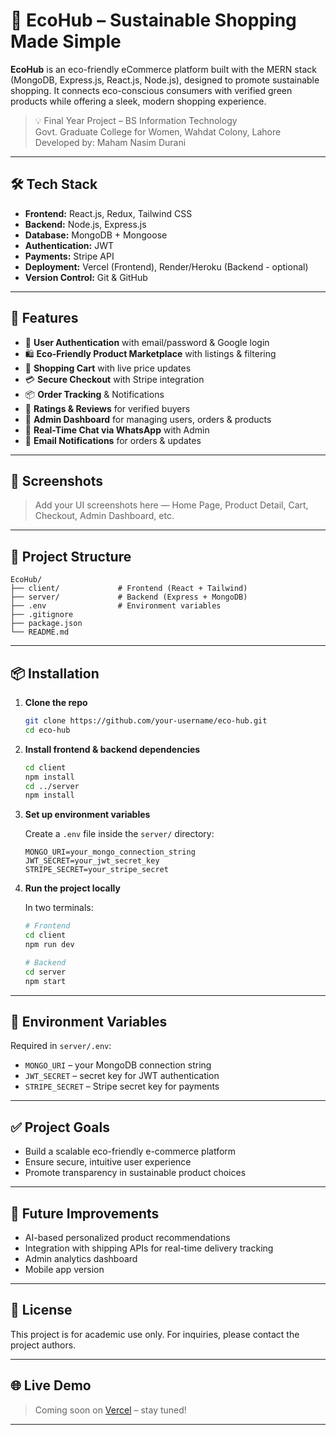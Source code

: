 # 🌱 EcoHub – Sustainable Shopping Made Simple

**EcoHub** is an eco-friendly eCommerce platform built with the MERN stack (MongoDB, Express.js, React.js, Node.js), designed to promote sustainable shopping. It connects eco-conscious consumers with verified green products while offering a sleek, modern shopping experience.

> 💡 Final Year Project – BS Information Technology  
> Govt. Graduate College for Women, Wahdat Colony, Lahore  
> Developed by: Maham Nasim Durani

---

## 🛠️ Tech Stack

- **Frontend:** React.js, Redux, Tailwind CSS
- **Backend:** Node.js, Express.js
- **Database:** MongoDB + Mongoose
- **Authentication:** JWT
- **Payments:** Stripe API
- **Deployment:** Vercel (Frontend), Render/Heroku (Backend - optional)
- **Version Control:** Git & GitHub

---

## 🚀 Features

- 🔐 **User Authentication** with email/password & Google login
- 🛍️ **Eco-Friendly Product Marketplace** with listings & filtering
- 🛒 **Shopping Cart** with live price updates
- 💳 **Secure Checkout** with Stripe integration
- 📦 **Order Tracking** & Notifications
- 🧾 **Ratings & Reviews** for verified buyers
- 🧠 **Admin Dashboard** for managing users, orders & products
- 💬 **Real-Time Chat via WhatsApp** with Admin
- 🔔 **Email Notifications** for orders & updates

---

## 📸 Screenshots

> Add your UI screenshots here — Home Page, Product Detail, Cart, Checkout, Admin Dashboard, etc.

---

## 📁 Project Structure

```
EcoHub/
├── client/             # Frontend (React + Tailwind)
├── server/             # Backend (Express + MongoDB)
├── .env                # Environment variables
├── .gitignore
├── package.json
└── README.md
```

---

## 📦 Installation

1. **Clone the repo**
   ```bash
   git clone https://github.com/your-username/eco-hub.git
   cd eco-hub
   ```

2. **Install frontend & backend dependencies**
   ```bash
   cd client
   npm install
   cd ../server
   npm install
   ```

3. **Set up environment variables**

   Create a `.env` file inside the `server/` directory:

   ```
   MONGO_URI=your_mongo_connection_string
   JWT_SECRET=your_jwt_secret_key
   STRIPE_SECRET=your_stripe_secret
   ```

4. **Run the project locally**

   In two terminals:

   ```bash
   # Frontend
   cd client
   npm run dev

   # Backend
   cd server
   npm start
   ```

---

## 🔐 Environment Variables

Required in `server/.env`:

- `MONGO_URI` – your MongoDB connection string
- `JWT_SECRET` – secret key for JWT authentication
- `STRIPE_SECRET` – Stripe secret key for payments

---

## ✅ Project Goals

- Build a scalable eco-friendly e-commerce platform
- Ensure secure, intuitive user experience
- Promote transparency in sustainable product choices

---

## 🧪 Future Improvements

- AI-based personalized product recommendations
- Integration with shipping APIs for real-time delivery tracking
- Admin analytics dashboard
- Mobile app version

---

## 📄 License

This project is for academic use only. For inquiries, please contact the project authors.

---

## 🌐 Live Demo

> Coming soon on [Vercel](https://vercel.com) – stay tuned!

---

